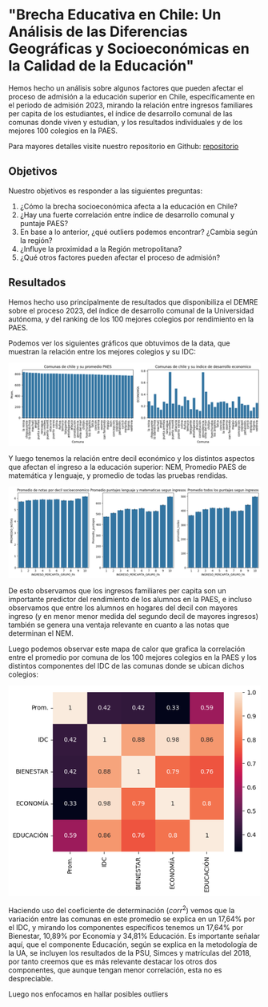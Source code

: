# "Brecha Educativa en Chile: Un Análisis de las Diferencias Geográficas y Socioeconómicas en la Calidad de la Educación"

Hemos hecho un análisis sobre algunos factores que pueden afectar el proceso de admisión a la educación superior en Chile,
específicamente en el periodo de admisión 2023, mirando la relación entre ingresos familiares per capita de los estudiantes,
el índice de desarrollo comunal de las comunas donde viven y estudian, y los resultados individuales  y de los mejores 100 colegios
en la PAES.

Para mayores detalles visite nuestro repositorio en Github: [repositorio](https://github.com/crist0balsoto/Proyecto_Ciencia_de_datos)

## Objetivos

Nuestro objetivos es responder a las siguientes preguntas:
1. ¿Cómo la brecha socioeconómica afecta a la educación en Chile?
2. ¿Hay una fuerte correlación entre índice de desarrollo comunal y puntaje PAES?
3. En base a lo anterior, ¿qué outliers podemos encontrar? ¿Cambia según la región?
4. ¿Influye la proximidad a la Región metropolitana?
5. ¿Qué otros factores pueden afectar el proceso de admisión?

## Resultados

Hemos hecho uso principalmente de resultados que disponibiliza el DEMRE sobre el proceso 2023, del índice de desarrollo comunal de la Universidad autónoma, y del ranking de los 100 mejores colegios por rendimiento en la PAES.

Podemos ver los siguientes gráficos que obtuvimos de la data, que muestran la relación entre los mejores colegios y su IDC:

![output.png](output.png)

Y luego tenemos la relación entre decil económico y los distintos aspectos que afectan el ingreso a la educación superior: NEM, Promedio PAES de matemática y lenguaje, y promedio de todas las pruebas rendidas.

![output2.png](output2.png)

De esto observamos que los ingresos familiares per capita son un importante predictor del rendimiento de los alumnos en la PAES, e incluso observamos que entre los alumnos en hogares del decil con mayores ingreso (y en menor menor medida del segundo decil de mayores ingresos) también se genera una ventaja relevante en cuanto a las notas que determinan el NEM.

Luego podemos observar este mapa de calor que grafica la correlación entre el promedio por comuna de los 100 mejores colegios en la PAES y los distintos componentes del IDC de las comunas donde se ubican dichos colegios:

![output3](output3.png)

Haciendo uso del coeficiente de determinación ($corr^2$) vemos que la variación entre las comunas en este promedio se explica en un 17,64% por el IDC, y mirando los componentes específicos tenemos un 17,64% por Bienestar, 10,89% por Economía y 34,81% Educación. Es importante señalar aquí, que el componente Educación, según se explica en la metodología de la UA, se incluyen los resultados de la PSU, Simces y matrículas del 2018, por tanto creemos que es más relevante destacar los otros dos componentes, que aunque tengan menor correlación, esta no es despreciable.

Luego nos enfocamos en hallar posibles outliers

